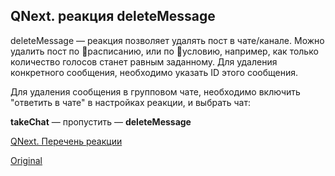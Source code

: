 ## QNext. реакция deleteMessage

deleteMessage — реакция позволяет удалять пост в чате/канале. Можно удалить пост по 📅расписанию, или по 🚧условию, например, как только количество голосов станет равным заданному. Для удаления конкретного сообщения, необходимо указать ID этого сообщения.

Для удаления сообщения в групповом чате, необходимо включить "ответить в чате" в настройках реакции, и выбрать чат:


**takeChat** — пропустить
— **deleteMessage**



[QNext. Перечень реакции](/docs-test/reactions)

 
  
[Original](https://telegra.ph/QNext-admin-reaction-deleteMessage-05-09)